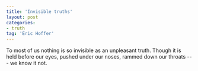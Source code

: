 ```yaml
---
title: 'Invisible truths'
layout: post
categories:
- truth
tag: 'Eric Hoffer'
---
```


To most of us nothing is so invisible as an unpleasant truth. Though it is held before our eyes, pushed under our noses, rammed down our throats --- we know it not.